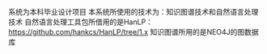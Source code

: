 系统为本科毕业设计项目
本系统所使用的技术为：知识图谱技术和自然语言处理技术
自然语言处理工具包所借用的是HanLP：https://github.com/hankcs/HanLP/tree/1.x
知识图谱所用的是NEO4J的图数据库